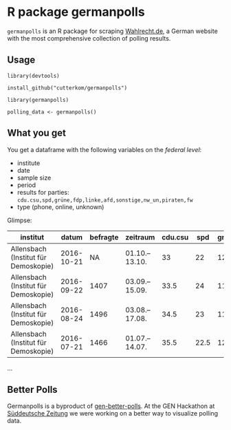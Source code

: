 # R package germanpolls

`germanpolls` is an R package for scraping [Wahlrecht.de](http://www.wahlrecht.de), a German website with the most comprehensive collection of polling results. 

## Usage

`library(devtools)`

`install_github("cutterkom/germanpolls")`

`library(germanpolls)`

`polling_data <- germanpolls()`

## What you get

You get a dataframe with the following variables on the *federal level*: 

- institute
- date
- sample size
- period
- results for parties: `cdu.csu,spd,grüne,fdp,linke,afd,sonstige,nw_un,piraten,fw`
- type (phone, online, unknown)

Glimpse:

| institut                             | datum      | befragte | zeitraum      | cdu.csu | spd  | grüne | fdp | linke | afd  | sonstige | nw_un | piraten | fw | typ         | 
|--------------------------------------|------------|----------|---------------|---------|------|-------|-----|-------|------|----------|-------|---------|----|-------------| 
| Allensbach (Institut für Demoskopie) | 2016-10-21 | NA       | 01.10.–13.10. | 33      | 22   | 12    | 7.5 | 9     | 12.5 | 4        | NA    | NA      | NA | keineangabe | 
| Allensbach (Institut für Demoskopie) | 2016-09-22 | 1407     | 03.09.–15.09. | 33.5    | 24   | 11    | 7   | 7     | 12.5 | 5        | NA    | NA      | NA | keineangabe | 
| Allensbach (Institut für Demoskopie) | 2016-08-24 | 1496     | 03.08.–17.08. | 34.5    | 23   | 11.5  | 7.5 | 9     | 10   | 4.5      | NA    | NA      | NA | keineangabe | 
| Allensbach (Institut für Demoskopie) | 2016-07-21 | 1466     | 01.07.–14.07. | 35.5    | 22.5 | 12    | 7   | 9.5   | 9.5  | 4        | NA    | NA      | NA | keineangabe | 

...

## Better Polls

Germanpolls is a byproduct of [gen-better-polls](https://github.com/sueddeutsche/gen-better-polls). At the GEN Hackathon at [Süddeutsche Zeitung](http://www.sz.de) we were working on a better way to visualize polling data. 

